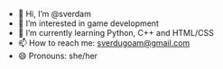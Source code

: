- 👋 Hi, I’m @sverdam
- 👀 I’m interested in game development
- 🌱 I’m currently learning Python, C++ and HTML/CSS
- 📫 How to reach me: sverdugoam@gmail.com
- 😄 Pronouns: she/her

<!---
sverdam/sverdam is a ✨ special ✨ repository because its `README.md` (this file) appears on your GitHub profile.
You can click the Preview link to take a look at your changes.
--->

